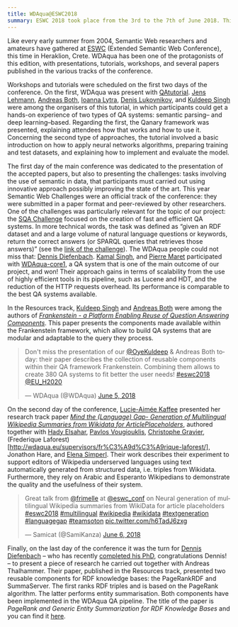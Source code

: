 ```yaml
---
title: WDAqua@ESWC2018
summary: ESWC 2018 took place from the 3rd to the 7th of June 2018. This post is an account of the contributions made by WDAqua.
---
```


Like every early summer from 2004, Semantic Web researchers and amateurs have gathered at [ESWC](https://2018.eswc-conferences.org/) (Extended Semantic Web Conference), this time in Heraklion, Crete.
WDAqua has been one of the protagonists of this edition, with presentations, tutorials, workshops, and several papers published in the various tracks of the conference.

Workshops and tutorials were scheduled on the first two days of the conference. On the first, WDAqua was present with [QAtutorial](http://qatutorial.sda.tech/). [Jens Lehmann](http://jens-lehmann.org/), [Andreas Both](http://wdaqua.eu/supervisors/andreas-both/), [Ioanna Lytra](http://wdaqua.eu/supervisors/ioanna-lytra/), [Denis Lukovnikov](http://wdaqua.eu/students/denis-lukovnikov/), and [Kuldeep Singh](http://wdaqua.eu/students/kuldeep-singh/) were among the organisers of this tutorial, in which participants could get a hands-on experience of two types of QA systems: semantic parsing– and deep learning–based. Regarding the first, the Qanary framework was presented, explaining attendees how that works and how to use it. Concerning the second type of approaches, the tutorial involved a basic introduction on how to apply neural networks algorithms, preparing training and test datasets, and explaining how to implement and evaluate the model.

The first day of the main conference was dedicated to the presentation of the accepted papers, but also to presenting the challenges: tasks involving the use of semantic in data, that participants must carried out using innovative approach possibly improving the state of the art. This year Semantic Web Challenges were an official track of the conference: they were submitted in a paper format and peer-reviewed by other researchers. 
One of the challenges was particularly relevant for the topic of our project: the [SQA Challenge](https://project-hobbit.eu/challenges/sqa-challenge-eswc-2018/) focused on the creation of fast and efficient QA systems. In more technical words, the task was defined as “given an RDF dataset and and a large volume of natural language questions or keywords, return the correct answers (or SPARQL queries that retrieves those answers)” (see the [link of the challenge](https://project-hobbit.eu/challenges/sqa-challenge-eswc-2018/)). The WDAqua people could not miss that: [Dennis Diefenbach](http://wdaqua.eu/students/dennis-diefenbach/). [Kamal Singh](http://wdaqua.eu/supervisors/kamal-singh/), and [Pierre Maret](http://wdaqua.eu/supervisors/pierre-maret/) participated with [WDAqua-core1](https://project-hobbit.eu/wp-content/uploads/2018/05/SQA_Paper_1.pdf), a QA system that is one of the main outcome of our project, and won! Their approach gains in terms of scalability from the use of highly efficient tools in its pipeline, such as Lucene and HDT, and the reduction of the HTTP requests overhead. Its performance is comparable to the best QA systems available.

In the Resources track, [Kuldeep Singh](http://wdaqua.eu/students/kuldeep-singh/) and [Andreas Both](http://wdaqua.eu/supervisors/andreas-both/) were among the authors of [*Frankenstein - a Platform Enabling Reuse of Question Answering Components*](https://link.springer.com/chapter/10.1007%2F978-3-319-93417-4_40). This paper presents the components made available within the Frankenstein framework, which allow to build QA systems that are modular and adaptable to the query they process. 

<blockquote class="twitter-tweet tw-align-center" data-lang="en"><p lang="en" dir="ltr">Don&#39;t miss the presentation of our <a href="https://twitter.com/OyeKuldeep?ref_src=twsrc%5Etfw">@OyeKuldeep</a> &amp; Andreas Both today: their paper describes the collection of reusable components within their QA framework Frankenstein. Combining them allows to create 380 QA systems to fit better the user needs! <a href="https://twitter.com/hashtag/eswc2018?src=hash&amp;ref_src=twsrc%5Etfw">#eswc2018</a> <a href="https://twitter.com/EU_H2020?ref_src=twsrc%5Etfw">@EU_H2020</a></p>&mdash; WDAqua (@WDAqua) <a href="https://twitter.com/WDAqua/status/1003909290153766913?ref_src=twsrc%5Etfw">June 5, 2018</a></blockquote>
<script async src="https://platform.twitter.com/widgets.js" charset="utf-8"></script>


On the second day of the conference, [Lucie-Aimée Kaffee](http://wdaqua.eu/students/lucie-aim%C3%A9e-kaffee/) presented her research track paper [*Mind the (Language) Gap- Generation of Multilingual Wikipedia Summaries from Wikidata for ArticlePlaceholders*](https://link.springer.com/chapter/10.1007%2F978-3-319-93417-4_21), authored together with [Hady Elsahar](http://wdaqua.eu/students/hady-el-sahar/), [Pavlos Vougiouklis](http://wdaqua.eu/students/pavlos-vougiouklis/), [Christophe Gravier](http://wdaqua.eu/supervisors/christophe-gravier/), (Frederique Laforest)[http://wdaqua.eu/supervisors/fr%C3%A9d%C3%A9rique-laforest/], Jonathon Hare, and [Elena Simperl](http://wdaqua.eu/supervisors/elena-simperl/). Their work describes their experiment to support editors of Wikipedia underserved languages using text automatically generated from structured data, i.e. triples from Wikidata. Furthermore, they rely on Arabic and Esperanto Wikipedians to demonstrate the quality and the usefulness of their system.

<blockquote class="twitter-tweet tw-align-center" data-lang="en"><p lang="en" dir="ltr">Great talk from <a href="https://twitter.com/frimelle?ref_src=twsrc%5Etfw">@frimelle</a> at <a href="https://twitter.com/eswc_conf?ref_src=twsrc%5Etfw">@eswc_conf</a> on Neural generation of multilingual Wikipedia summaries from WikiData for article placeholders <a href="https://twitter.com/hashtag/eswc2018?src=hash&amp;ref_src=twsrc%5Etfw">#eswc2018</a> <a href="https://twitter.com/hashtag/multilingual?src=hash&amp;ref_src=twsrc%5Etfw">#multilingual</a> <a href="https://twitter.com/hashtag/wikipedia?src=hash&amp;ref_src=twsrc%5Etfw">#wikipedia</a> <a href="https://twitter.com/hashtag/wikidata?src=hash&amp;ref_src=twsrc%5Etfw">#wikidata</a> <a href="https://twitter.com/hashtag/textgeneration?src=hash&amp;ref_src=twsrc%5Etfw">#textgeneration</a> <a href="https://twitter.com/hashtag/languagegap?src=hash&amp;ref_src=twsrc%5Etfw">#languagegap</a> <a href="https://twitter.com/hashtag/teamsoton?src=hash&amp;ref_src=twsrc%5Etfw">#teamsoton</a> <a href="https://t.co/h6TadJ6zxg">pic.twitter.com/h6TadJ6zxg</a></p>&mdash; Samicat (@SamiKanza) <a href="https://twitter.com/SamiKanza/status/1004350236494573568?ref_src=twsrc%5Etfw">June 6, 2018</a></blockquote>
<script async src="https://platform.twitter.com/widgets.js" charset="utf-8"></script>

Finally, on the last day of the conference it was the turn for [Dennis Diefenbach](http://wdaqua.eu/students/dennis-diefenbach/) – who has recently [completed his PhD](https://twitter.com/WDAqua/status/998906321335439360), congratulations Dennis! – to present a piece of research he carried out together with Andreas Thalhammer. Their paper, published in the Resources track, presented two reusable components for RDF knowledge bases: the PageRankRDF and SummaServer. The first ranks RDF triples and is based on the PageRank algorithm. The latter performs entity summarisation. Both components have been implemented in the WDAqua QA pipeline. The title of the paper is *PageRank and Generic Entity Summarization for RDF Knowledge Bases* and you can find it [here](https://link.springer.com/chapter/10.1007%2F978-3-319-93417-4_10).

